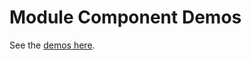 # Module Component Demos

See the [demos here](http://alampros.github.io/modular-components-demos).
